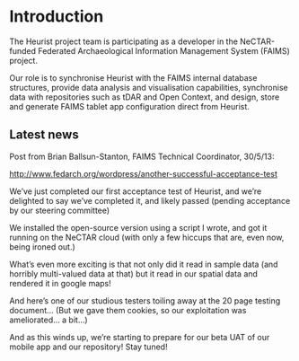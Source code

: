# Introduction #

The Heurist project team is participating as a developer in the NeCTAR-funded Federated Archaeological Information Management System (FAIMS) project.

Our role is to synchronise Heurist with the FAIMS internal database structures, provide data analysis and visualisation capabilities, synchronise data with repositories such as tDAR and Open Context, and design, store and generate FAIMS tablet app configuration direct from Heurist.

## Latest news ##

Post from Brian Ballsun-Stanton, FAIMS Technical Coordinator, 30/5/13:

http://www.fedarch.org/wordpress/another-successful-acceptance-test

We’ve just completed our first acceptance test of Heurist, and we’re delighted to say we’ve completed it, and likely passed (pending acceptance by our steering committee)

We installed the open-source version using a script I wrote, and got it running on the NeCTAR cloud (with only a few hiccups that are, even now, being ironed out.)

What’s even more exciting is that not only did it read in sample data (and horribly multi-valued data at that) but it read in our spatial data and rendered it in google maps!

And here’s one of our studious testers toiling away at the 20 page testing document… (But we gave them cookies, so our exploitation was ameliorated… a bit…)

And as this winds up, we’re starting to prepare for our beta UAT of our mobile app and our repository! Stay tuned!